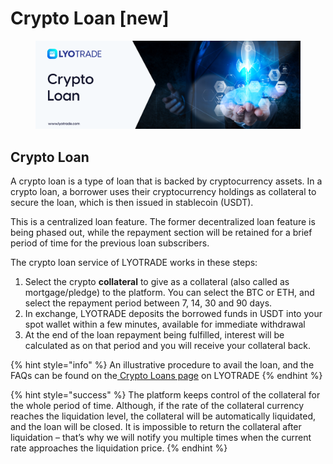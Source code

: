 # Crypto Loan \[new]

<figure><img src="../../.gitbook/assets/Crypto Loan (1).png" alt=""><figcaption></figcaption></figure>

## Crypto Loan

A crypto loan is a type of loan that is backed by cryptocurrency assets. In a crypto loan, a borrower uses their cryptocurrency holdings as collateral to secure the loan, which is then issued in stablecoin (USDT).&#x20;

This is a centralized loan feature. The former decentralized loan feature is being phased out, while the repayment section will be retained for a brief period of time for the previous loan subscribers.

The crypto loan service of LYOTRADE works in these steps:

1. Select the crypto **collateral** to give as a collateral (also called as mortgage/pledge) to the platform. You can select the BTC or ETH, and select the repayment period between 7, 14, 30 and 90 days.
2. In exchange, LYOTRADE deposits the borrowed funds in USDT into your spot wallet within a few minutes, available for immediate withdrawal
3. At the end of the loan repayment being fulfilled, interest will be calculated as on that period and you will receive your collateral back.

{% hint style="info" %}
An illustrative procedure to avail the loan, and the FAQs can be found on the[ Crypto Loans page](https://www.lyotrade.com/en\_US/toLoan/) on LYOTRADE
{% endhint %}

{% hint style="success" %}
The platform keeps control of the collateral for the whole period of time. Although, if the rate of the collateral currency reaches the liquidation level, the collateral will be automatically liquidated, and the loan will be closed. It is impossible to return the collateral after liquidation – that’s why we will notify you multiple times when the current rate approaches the liquidation price.
{% endhint %}
